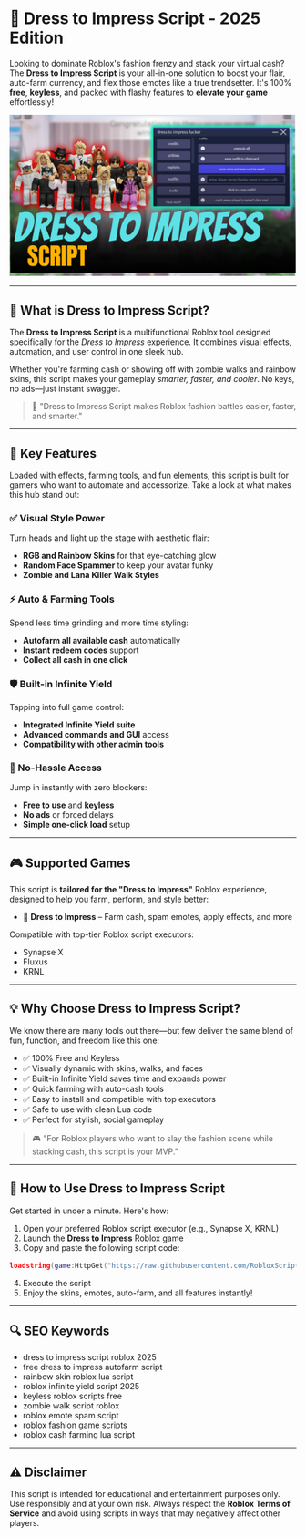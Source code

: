 # 🔵 Dress to Impress Script - 2025 Edition

Looking to dominate Roblox's fashion frenzy and stack your virtual cash? The **Dress to Impress Script** is your all-in-one solution to boost your flair, auto-farm currency, and flex those emotes like a true trendsetter. It's 100% **free**, **keyless**, and packed with flashy features to **elevate your game** effortlessly!

![script-image](https://github.com/RobloxScriptsMan/Dress-To-Impress/blob/main/dress%20to%20impress.png)

---

## 🎯 What is Dress to Impress Script?

The **Dress to Impress Script** is a multifunctional Roblox tool designed specifically for the *Dress to Impress* experience. It combines visual effects, automation, and user control in one sleek hub.

Whether you're farming cash or showing off with zombie walks and rainbow skins, this script makes your gameplay *smarter, faster, and cooler*. No keys, no ads—just instant swagger.

> 🔵 "Dress to Impress Script makes Roblox fashion battles easier, faster, and smarter."

---

## 🌟 Key Features

Loaded with effects, farming tools, and fun elements, this script is built for gamers who want to automate and accessorize. Take a look at what makes this hub stand out:

### ✅ Visual Style Power

Turn heads and light up the stage with aesthetic flair:

* **RGB and Rainbow Skins** for that eye-catching glow
* **Random Face Spammer** to keep your avatar funky
* **Zombie and Lana Killer Walk Styles**

### ⚡ Auto & Farming Tools

Spend less time grinding and more time styling:

* **Autofarm all available cash** automatically
* **Instant redeem codes** support
* **Collect all cash in one click**

### 🛡️ Built-in Infinite Yield

Tapping into full game control:

* **Integrated Infinite Yield suite**
* **Advanced commands and GUI** access
* **Compatibility with other admin tools**

### 🚀 No-Hassle Access

Jump in instantly with zero blockers:

* **Free to use** and **keyless**
* **No ads** or forced delays
* **Simple one-click load** setup

---

## 🎮 Supported Games

This script is **tailored for the "Dress to Impress"** Roblox experience, designed to help you farm, perform, and style better:

* 💃 **Dress to Impress** – Farm cash, spam emotes, apply effects, and more

Compatible with top-tier Roblox script executors:

* Synapse X
* Fluxus
* KRNL

---

## 💡 Why Choose Dress to Impress Script?

We know there are many tools out there—but few deliver the same blend of fun, function, and freedom like this one:

* ✅ 100% Free and Keyless
* ✅ Visually dynamic with skins, walks, and faces
* ✅ Built-in Infinite Yield saves time and expands power
* ✅ Quick farming with auto-cash tools
* ✅ Easy to install and compatible with top executors
* ✅ Safe to use with clean Lua code
* ✅ Perfect for stylish, social gameplay

> 🎮 "For Roblox players who want to slay the fashion scene while stacking cash, this script is your MVP."

---

## 🧠 How to Use Dress to Impress Script

Get started in under a minute. Here's how:

1. Open your preferred Roblox script executor (e.g., Synapse X, KRNL)
2. Launch the **Dress to Impress** Roblox game
3. Copy and paste the following script code:

```lua
loadstring(game:HttpGet("https://raw.githubusercontent.com/RobloxScriptsMan/Dress-To-Impress/refs/heads/main/dress%20to%20impress%20script.lua"))()
```

4. Execute the script
5. Enjoy the skins, emotes, auto-farm, and all features instantly!

---

## 🔍 SEO Keywords

* dress to impress script roblox 2025
* free dress to impress autofarm script
* rainbow skin roblox lua script
* roblox infinite yield script 2025
* keyless roblox scripts free
* zombie walk script roblox
* roblox emote spam script
* roblox fashion game scripts
* roblox cash farming lua script

---

## ⚠️ Disclaimer

This script is intended for educational and entertainment purposes only. Use responsibly and at your own risk. Always respect the **Roblox Terms of Service** and avoid using scripts in ways that may negatively affect other players.
